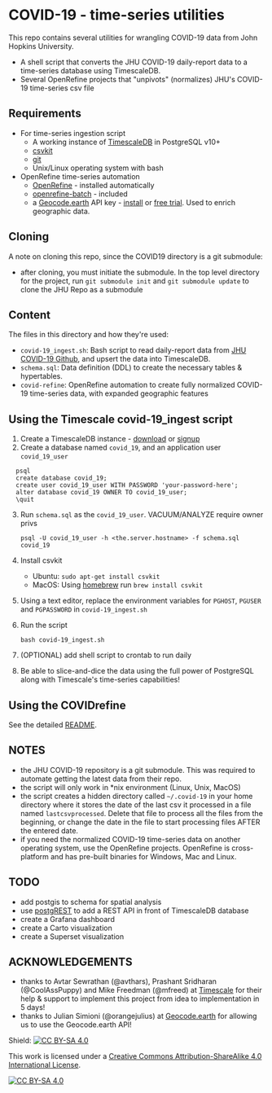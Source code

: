 # COVID-19 - time-series utilities

This repo contains several utilities for wrangling COVID-19 data from John Hopkins University.

* A shell script that converts the JHU COVID-19 daily-report data to a time-series database using TimescaleDB.
* Several OpenRefine projects that "unpivots" (normalizes) JHU's COVID-19 time-series csv file

## Requirements
* For time-series ingestion script
  - A working instance of [TimescaleDB](https://docs.timescale.com) in PostgreSQL v10+
  - [csvkit](https://csvkit.readthedocs.io/en/latest/)
  - [git](https://git-scm.com/)
  - Unix/Linux operating system with bash 
* OpenRefine time-series automation
	- [OpenRefine](http://openrefine.org) - installed automatically
  - [openrefine-batch](https://github.com/opencultureconsulting/openrefine-batch) - included
  - a [Geocode.earth](https://geocode.earth) API key - [install](https://github.com/pelias/pelias) or [free trial](https://geocode.earth/invite/request?referrer=datHere). Used to enrich geographic data.

## Cloning
A note on cloning this repo, since the COVID19 directory is a git submodule:

* after cloning, you must initiate the submodule. In the top level directory for the project, run `git submodule init` and `git submodule update` to clone the JHU Repo as a submodule 

## Content
The files in this directory and how they're used:

* `covid-19_ingest.sh`: Bash script to read daily-report data from [JHU COVID-19 Github](https://github.com/CSSEGISandData/COVID-19), and upsert the data into TimescaleDB.
* `schema.sql`: Data definition (DDL) to create the necessary tables & hypertables.
* `covid-refine`: OpenRefine automation to create fully normalized COVID-19 time-series data, with expanded geographic features 

## Using the Timescale covid-19_ingest script
1. Create a TimescaleDB instance - [download](https://docs.timescale.com/latest/getting-started/installation) or [signup](https://www.timescale.com/cloud-signup)
2. Create a database named `covid_19`, and an application user `covid_19_user`

```
  psql
  create database covid_19;
  create user covid_19_user WITH PASSWORD 'your-password-here';
  alter database covid_19 OWNER TO covid_19_user;
  \quit
```

3. Run `schema.sql` as the `covid_19_user`. VACUUM/ANALYZE require owner privs 

   `psql -U covid_19_user -h <the.server.hostname> -f schema.sql covid_19`
   
   
4. Install csvkit

    - Ubuntu: `sudo apt-get install csvkit`
    - MacOS: Using [homebrew](https://brew.sh/) run `brew install csvkit`

5. Using a text editor, replace the environment variables for `PGHOST`, `PGUSER` and `PGPASSWORD` in `covid-19_ingest.sh`

6. Run the script 

   `bash covid-19_ingest.sh`

7. (OPTIONAL) add shell script to crontab to run daily

8. Be able to slice-and-dice the data using the full power of PostgreSQL along with Timescale's time-series capabilities!

## Using the COVIDrefine 
See the detailed [README](covid19-refine/README.md).

## NOTES
 - the JHU COVID-19 repository is a git submodule. This was required to automate getting the latest data from their repo.
 - the script will only work in \*nix environment (Linux, Unix, MacOS)
 - the script creates a hidden directory called `~/.covid-19` in your home directory where it stores the date of the last csv it processed in a file named `lastcsvprocessed`.  Delete that file to process all the files from the beginning, or change the date in the file to start processing files AFTER the entered date.  
 - if you need the normalized COVID-19 time-series data on another operating system, use the OpenRefine projects.  OpenRefine is cross-platform and has pre-built binaries for Windows, Mac and Linux.

## TODO
 - add postgis to schema for spatial analysis
 - use [postgREST](http://postgrest.org) to add a REST API in front of TimescaleDB database
 - create a Grafana dashboard
 - create a Carto visualization
 - create a Superset visualization

 ## ACKNOWLEDGEMENTS
  - thanks to Avtar Sewrathan (@avthars), Prashant Sridharan (@CoolAssPuppy) and Mike Freedman (@mfreed) at [Timescale](https://timescale.com) for their help & support to implement this project from idea to implementation in 5 days!
  - thanks to Julian Simioni (@orangejulius) at [Geocode.earth](https://geocode.earth) for allowing us to use the Geocode.earth API!


Shield: [![CC BY-SA 4.0][cc-by-sa-shield]][cc-by-sa]

This work is licensed under a [Creative Commons Attribution-ShareAlike 4.0
International License][cc-by-sa].

[![CC BY-SA 4.0][cc-by-sa-image]][cc-by-sa]

[cc-by-sa]: http://creativecommons.org/licenses/by-sa/4.0/
[cc-by-sa-image]: https://licensebuttons.net/l/by-sa/4.0/88x31.png
[cc-by-sa-shield]: https://img.shields.io/badge/License-CC%20BY--SA%204.0-lightgrey.svg
